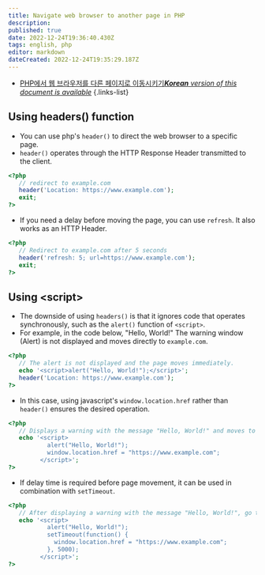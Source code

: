 ```yaml
---
title: Navigate web browser to another page in PHP
description: 
published: true
date: 2022-12-24T19:36:40.430Z
tags: english, php
editor: markdown
dateCreated: 2022-12-24T19:35:29.187Z
---
```


- [PHP에서 웹 브라우저를 다른 페이지로 이동시키기***Korean** version of this document is available*](/ko/dev/PHP/php-makes-the-function-go-to-another-page)
{.links-list}

## Using headers() function

- You can use php's `header()` to direct the web browser to a specific page.
- `header()` operates through the HTTP Response Header transmitted to the client.

```php
<?php
   // redirect to example.com
   header('Location: https://www.example.com');
   exit;
?>
```

- If you need a delay before moving the page, you can use `refresh`. It also works as an HTTP Header.

```php
<?php
   // Redirect to example.com after 5 seconds
   header('refresh: 5; url=https://www.example.com');
   exit;
?>
```

## Using \<script>

- The downside of using `headers()` is that it ignores code that operates synchronously, such as the `alert()` function of `<script>`.
- For example, in the code below, "Hello, World!" The warning window (Alert) is not displayed and moves directly to `example.com`.


```php
<?php
   // The alert is not displayed and the page moves immediately.
   echo '<script>alert("Hello, World!");</script>';
   header('Location: https://www.example.com');
?>
```

- In this case, using javascript's `window.location.href` rather than `header()` ensures the desired operation.

```php
<?php
   // Displays a warning with the message "Hello, World!" and moves to example.com
   echo '<script>
           alert("Hello, World!");
           window.location.href = "https://www.example.com";
         </script>';
?>
```

- If delay time is required before page movement, it can be used in combination with `setTimeout`.


```php
<?php
   // After displaying a warning with the message "Hello, World!", go to example.com 5 seconds later
   echo '<script>
           alert("Hello, World!");
           setTimeout(function() {
             window.location.href = "https://www.example.com";
           }, 5000);
         </script>';
?>
```